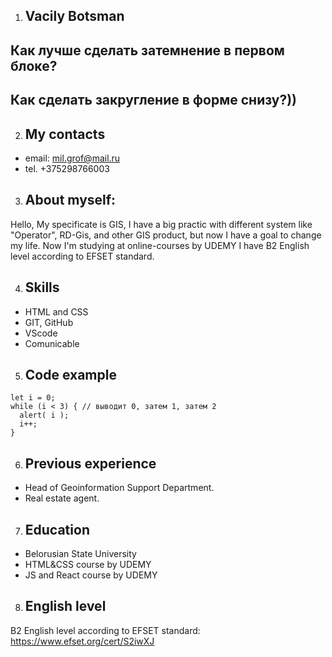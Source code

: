 1. ##  **Vacily Botsman** 

 ## **Как лучше сделать затемнение в первом блоке?**
 ## **Как сделать закругление в форме снизу?))**


2. ## My contacts 
* email: mil.grof@mail.ru
* tel. +375298766003


3. ## About myself: 
Hello, My specificate is GIS, I have a big practic with different system like "Operator",
RD-Gis, and other GIS product, but now I have a goal to change my life.
Now I'm studying at online-courses by UDEMY
I have B2 English level according to EFSET standard.


4. ## Skills  
* HTML and CSS
* GIT, GitHub
* VScode
* Comunicable
5. ## Code example
```
let i = 0;
while (i < 3) { // выводит 0, затем 1, затем 2
  alert( i );
  i++;
}
```
6. ## Previous experience 
* Head of Geoinformation Support Department.
* Real estate agent.
7. ## Education 
* Belorusian State University
* HTML&CSS course by UDEMY
* JS and React course by UDEMY
8. ## English level 
B2 English level according to EFSET standard:
https://www.efset.org/cert/S2iwXJ
